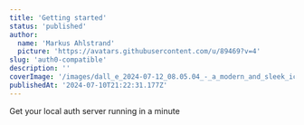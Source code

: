 ```yaml
---
title: 'Getting started'
status: 'published'
author:
  name: 'Markus Ahlstrand'
  picture: 'https://avatars.githubusercontent.com/u/89469?v=4'
slug: 'auth0-compatible'
description: ''
coverImage: '/images/dall_e_2024-07-12_08.05.04_-_a_modern_and_sleek_icon_representing__getting_started__for_a_saas_startup._the_icon_should_feature_a_stylized_rocket_launching_upwards_to_symbolize_th-removebg-preview-AyNz.png'
publishedAt: '2024-07-10T21:22:31.177Z'
---
```


Get your local auth server running in a minute
